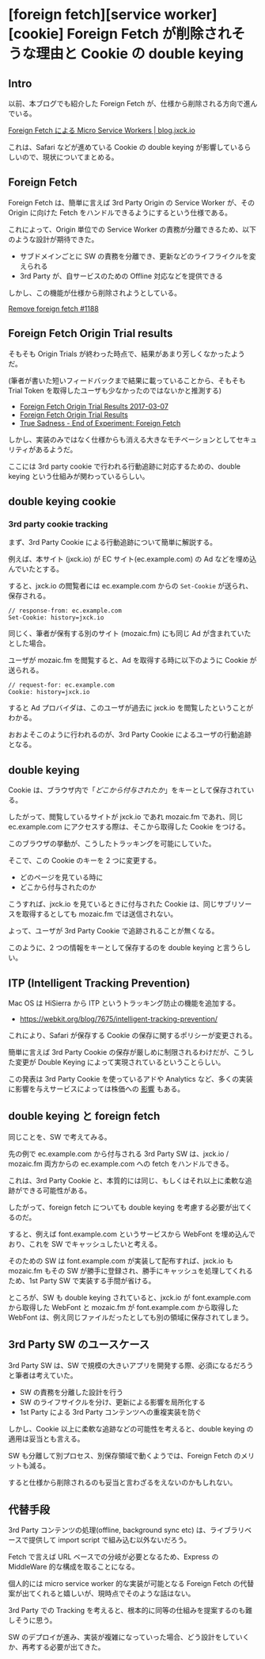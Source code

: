 # [foreign fetch][service worker][cookie] Foreign Fetch が削除されそうな理由と Cookie の double keying

## Intro

以前、本ブログでも紹介した Foreign Fetch が、仕様から削除される方向で進んでいる。

[Foreign Fetch による Micro Service Workers | blog.jxck.io](https://blog.jxck.io/entries/2016-12-12/foreign-fetch.html)

これは、Safari などが進めている Cookie の double keying が影響しているらしいので、現状についてまとめる。


## Foreign Fetch

Foreign Fetch は、簡単に言えば 3rd Party Origin の Service Worker が、その Origin に向けた Fetch をハンドルできるようにするという仕様である。

これによって、Origin 単位での Service Worker の責務が分離できるため、以下のような設計が期待できた。

- サブドメインごとに SW の責務を分離でき、更新などのライフライクルを変えられる
- 3rd Party が、自サービスのための Offline 対応などを提供できる

しかし、この機能が仕様から削除されようとしている。

[Remove foreign fetch #1188](https://github.com/w3c/ServiceWorker/issues/1188)


## Foreign Fetch Origin Trial results

そもそも Origin Trials が終わった時点で、結果があまり芳しくなかったようだ。

(筆者が書いた短いフィードバックまで結果に載っていることから、そもそも Trial Token を取得したユーザも少なかったのではないかと推測する)

- [Foreign Fetch Origin Trial Results 2017-03-07](https://docs.google.com/document/d/1G3XkRy972OkYEPNmBRvdWRWPNaiSPvnnnWyYNXnkWwU/edit)
- [Foreign Fetch Origin Trial Results](https://groups.google.com/a/chromium.org/forum/?pli=1#!topic/blink-dev/pJ4PwgVcKjY)
- [True Sadness - End of Experiment: Foreign Fetch](https://groups.google.com/a/chromium.org/d/msg/blink-dev/sIzHpZVhmBE/hHXlHP7wAAAJ)

しかし、実装のみではなく仕様からも消える大きなモチベーションとしてセキュリティがあるようだ。

ここには 3rd party cookie で行われる行動追跡に対応するための、double keying という仕組みが関わっているらしい。


## double keying cookie

### 3rd party cookie tracking

まず、3rd Party Cookie による行動追跡について簡単に解説する。

例えば、本サイト (jxck.io) が EC サイト(ec.example.com) の Ad などを埋め込んでいたとする。

すると、jxck.io の閲覧者には ec.example.com からの `Set-Cookie` が送られ、保存される。

```http
// response-from: ec.example.com
Set-Cookie: history=jxck.io
```

同じく、筆者が保有する別のサイト (mozaic.fm) にも同じ Ad が含まれていたとした場合。

ユーザが mozaic.fm を閲覧すると、Ad を取得する時に以下のように Cookie が送られる。

```http
// request-for: ec.example.com
Cookie: history=jxck.io
```

すると Ad プロバイダは、このユーザが過去に jxck.io を閲覧したということがわかる。

おおよそこのように行われるのが、3rd Party Cookie によるユーザの行動追跡となる。


## double keying

Cookie は、ブラウザ内で「*どこから付与されたか*」をキーとして保存されている。

したがって、閲覧しているサイトが jxck.io であれ mozaic.fm であれ、同じ ec.example.com にアクセスする際は、そこから取得した Cookie をつける。

このブラウザの挙動が、こうしたトラッキングを可能にしていた。

そこで、この Cookie のキーを 2 つに変更する。

- どのページを見ている時に
- どこから付与されたのか

こうすれば、jxck.io を見ているときに付与された Cookie は、同じサブリソースを取得するとしても mozaic.fm では送信されない。

よって、ユーザが 3rd Party Cookie で追跡されることが無くなる。

このように、2 つの情報をキーとして保存するのを double keying と言うらしい。


## ITP (Intelligent Tracking Prevention)

Mac OS は HiSierra から ITP というトラッキング防止の機能を追加する。

- https://webkit.org/blog/7675/intelligent-tracking-prevention/

これにより、Safari が保存する Cookie の保存に関するポリシーが変更される。

簡単に言えば 3rd Party Cookie の保存が厳しめに制限されるわけだが、こうした変更が Double Keying によって実現されているということらしい。

この発表は 3rd Party Cookie を使っているアドや Analytics など、多くの実装に影響を与えサービスによっては株価への [影響](http://adworld.hatenablog.com/entry/2017/06/13/004208) もある。


## double keying と foreign fetch

同じことを、SW で考えてみる。

先の例で ec.example.com から付与される 3rd Party SW は、jxck.io / mozaic.fm 両方からの ec.example.com への fetch をハンドルできる。

これは、3rd Party Cookie と、本質的には同じ、もしくはそれ以上に柔軟な追跡ができる可能性がある。

したがって、foreign fetch についても double keying を考慮する必要が出てくるのだ。

すると、例えば font.example.com というサービスから WebFont を埋め込んでおり、これを SW でキャッシュしたいと考える。

そのための SW は font.example.com が実装して配布すれば、jxck.io も mozaic.fm もその SW が勝手に登録され、勝手にキャッシュを処理してくれるため、1st Party SW で実装する手間が省ける。

ところが、SW も double keying されていると、jxck.io が font.example.com から取得した WebFont と mozaic.fm が font.example.com から取得した WebFont は、例え同じファイルだったとしても別の領域に保存されてしまう。


## 3rd Party SW のユースケース

3rd Party SW は、SW で規模の大きいアプリを開発する際、必須になるだろうと筆者は考えていた。

- SW の責務を分離した設計を行う
- SW のライフサイクルを分け、更新による影響を局所化する
- 1st Party による 3rd Party コンテンツへの重複実装を防ぐ

しかし、Cookie 以上に柔軟な追跡などの可能性を考えると、double keying の適用は妥当とも言える。

SW も分離して別プロセス、別保存領域で動くようでは、Foreign Fetch のメリットも減る。

すると仕様から削除されるのも妥当と言わざるをえないのかもしれない。


## 代替手段

3rd Party コンテンツの処理(offline, background sync etc) は、ライブラリベースで提供して import script で組み込む以外ないだろう。

Fetch で言えば URL ベースでの分岐が必要となるため、Express の MiddleWare 的な構成を取ることになる。

個人的には micro service worker 的な実装が可能となる Foreign Fetch の代替案が出てくれると嬉しいが、現時点でそのような話はない。

3rd Party での Tracking を考えると、根本的に同等の仕組みを提案するのも難しそうに思う。

SW のデプロイが進み、実装が複雑になっていった場合、どう設計をしていくか、再考する必要が出てきた。